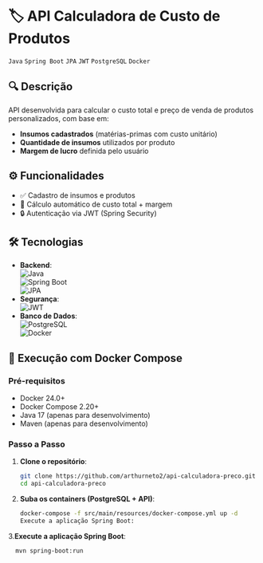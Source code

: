 # 🏷️ API Calculadora de Custo de Produtos  
`Java` `Spring Boot` `JPA` `JWT` `PostgreSQL` `Docker`

## 🔍 Descrição  
API desenvolvida para calcular o custo total e preço de venda de produtos personalizados, com base em:  
- **Insumos cadastrados** (matérias-primas com custo unitário)  
- **Quantidade de insumos** utilizados por produto  
- **Margem de lucro** definida pelo usuário

## ⚙️ Funcionalidades  
- ✅ Cadastro de insumos e produtos  
- 🔢 Cálculo automático de custo total + margem  
- 🔒 Autenticação via JWT (Spring Security)  

## 🛠️ Tecnologias  
- **Backend**:  
  ![Java](https://img.shields.io/badge/Java-17%2B-%23ED8B00?logo=openjdk)  
  ![Spring Boot](https://img.shields.io/badge/Spring_Boot-3.1%2B-%236DB33F?logo=spring)  
  ![JPA](https://img.shields.io/badge/JPA-Hibernate-%2300A98F?logo=hibernate)  
- **Segurança**:  
  ![JWT](https://img.shields.io/badge/JWT-Auth0-%23000000?logo=jsonwebtokens)  
- **Banco de Dados**:  
  ![PostgreSQL](https://img.shields.io/badge/PostgreSQL-15%2B-%234479A1?logo=postgresql)  
  ![Docker](https://img.shields.io/badge/Docker-24.0%2B-%232496ED?logo=docker)  

## 🚀 Execução com Docker Compose

### Pré-requisitos
- Docker 24.0+
- Docker Compose 2.20+
- Java 17 (apenas para desenvolvimento)
- Maven (apenas para desenvolvimento)

### Passo a Passo

1. **Clone o repositório**:
   ```bash
   git clone https://github.com/arthurneto2/api-calculadora-preco.git
   cd api-calculadora-preco
2. **Suba os containers (PostgreSQL + API)**:
    ```bash
    docker-compose -f src/main/resources/docker-compose.yml up -d
    Execute a aplicação Spring Boot:
3.**Execute a aplicação Spring Boot**:
  ```bash
    mvn spring-boot:run
